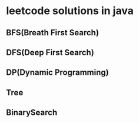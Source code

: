 # leetcode solutions in java

## BFS(Breath First Search)

## DFS(Deep First Search)

## DP(Dynamic Programming)

## Tree

## BinarySearch

